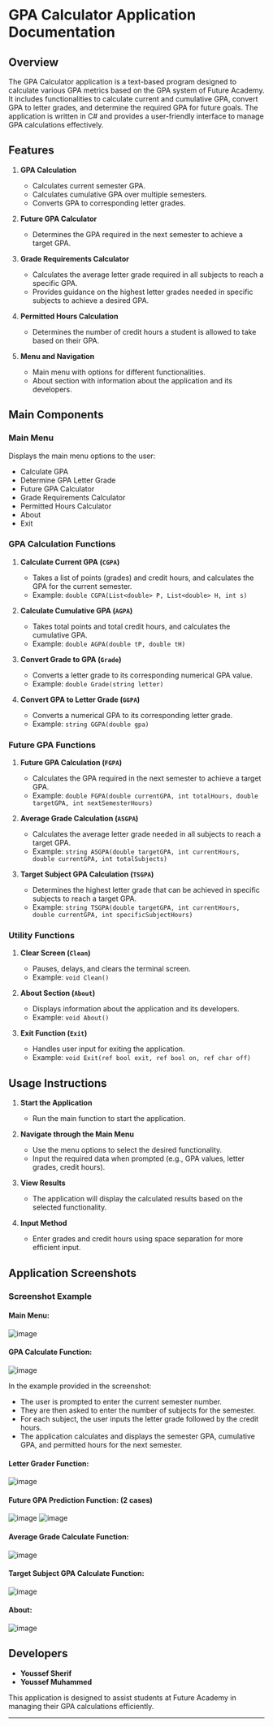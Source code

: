 # GPA Calculator Application Documentation

## Overview

The GPA Calculator application is a text-based program designed to calculate various GPA metrics based on the GPA system of Future Academy. It includes functionalities to calculate current and cumulative GPA, convert GPA to letter grades, and determine the required GPA for future goals. The application is written in C# and provides a user-friendly interface to manage GPA calculations effectively.

## Features

1. **GPA Calculation**
   - Calculates current semester GPA.
   - Calculates cumulative GPA over multiple semesters.
   - Converts GPA to corresponding letter grades.

2. **Future GPA Calculator**
   - Determines the GPA required in the next semester to achieve a target GPA.

3. **Grade Requirements Calculator**
   - Calculates the average letter grade required in all subjects to reach a specific GPA.
   - Provides guidance on the highest letter grades needed in specific subjects to achieve a desired GPA.

4. **Permitted Hours Calculation**
   - Determines the number of credit hours a student is allowed to take based on their GPA.

5. **Menu and Navigation**
   - Main menu with options for different functionalities.
   - About section with information about the application and its developers.

## Main Components

### Main Menu

Displays the main menu options to the user:
- Calculate GPA
- Determine GPA Letter Grade
- Future GPA Calculator
- Grade Requirements Calculator
- Permitted Hours Calculator
- About
- Exit

### GPA Calculation Functions

1. **Calculate Current GPA (`CGPA`)**
   - Takes a list of points (grades) and credit hours, and calculates the GPA for the current semester.
   - Example: `double CGPA(List<double> P, List<double> H, int s)`

2. **Calculate Cumulative GPA (`AGPA`)**
   - Takes total points and total credit hours, and calculates the cumulative GPA.
   - Example: `double AGPA(double tP, double tH)`

3. **Convert Grade to GPA (`Grade`)**
   - Converts a letter grade to its corresponding numerical GPA value.
   - Example: `double Grade(string letter)`

4. **Convert GPA to Letter Grade (`GGPA`)**
   - Converts a numerical GPA to its corresponding letter grade.
   - Example: `string GGPA(double gpa)`

### Future GPA Functions

1. **Future GPA Calculation (`FGPA`)**
   - Calculates the GPA required in the next semester to achieve a target GPA.
   - Example: `double FGPA(double currentGPA, int totalHours, double targetGPA, int nextSemesterHours)`

2. **Average Grade Calculation (`ASGPA`)**
   - Calculates the average letter grade needed in all subjects to reach a target GPA.
   - Example: `string ASGPA(double targetGPA, int currentHours, double currentGPA, int totalSubjects)`

3. **Target Subject GPA Calculation (`TSGPA`)**
   - Determines the highest letter grade that can be achieved in specific subjects to reach a target GPA.
   - Example: `string TSGPA(double targetGPA, int currentHours, double currentGPA, int specificSubjectHours)`

### Utility Functions

1. **Clear Screen (`Clean`)**
   - Pauses, delays, and clears the terminal screen.
   - Example: `void Clean()`

2. **About Section (`About`)**
   - Displays information about the application and its developers.
   - Example: `void About()`

3. **Exit Function (`Exit`)**
   - Handles user input for exiting the application.
   - Example: `void Exit(ref bool exit, ref bool on, ref char off)`

## Usage Instructions

1. **Start the Application**
   - Run the main function to start the application.

2. **Navigate through the Main Menu**
   - Use the menu options to select the desired functionality.
   - Input the required data when prompted (e.g., GPA values, letter grades, credit hours).

3. **View Results**
   - The application will display the calculated results based on the selected functionality.

4. **Input Method**
   - Enter grades and credit hours using space separation for more efficient input.

## Application Screenshots

### Screenshot Example
#### Main Menu:
![image](https://github.com/JoeSherif97/GPACalculator_FA/assets/138067777/40df4f31-4448-47c3-a3d3-73ce9fc77c1d)

#### GPA Calculate Function:
![image](https://github.com/JoeSherif97/GPACalculator_FA/assets/138067777/a1e757f5-a879-43f6-8831-22f59166ab53)

In the example provided in the screenshot:
- The user is prompted to enter the current semester number.
- They are then asked to enter the number of subjects for the semester.
- For each subject, the user inputs the letter grade followed by the credit hours.
- The application calculates and displays the semester GPA, cumulative GPA, and permitted hours for the next semester.

#### Letter Grader Function:
![image](https://github.com/JoeSherif97/GPACalculator_FA/assets/138067777/6890a04b-4d33-44ad-bb2a-10a49b0ff712)

#### Future GPA Prediction Function: (2 cases)
![image](https://github.com/JoeSherif97/GPACalculator_FA/assets/138067777/149a24e9-1792-43ce-9c61-2e75525c1589)
![image](https://github.com/JoeSherif97/GPACalculator_FA/assets/138067777/1b0e6e08-6f05-4751-a315-bf6ebc08e605)

#### Average Grade Calculate Function:
![image](https://github.com/JoeSherif97/GPACalculator_FA/assets/138067777/a470d817-43e1-438d-aa9e-4599221285f2)

#### Target Subject GPA Calculate Function:
![image](https://github.com/JoeSherif97/GPACalculator_FA/assets/138067777/e5382ba0-5e21-42e5-9119-f5eda039d005)

#### About:
![image](https://github.com/JoeSherif97/GPACalculator_FA/assets/138067777/6c8494ff-2542-4244-8966-64126d8e30c4)

## Developers

- **Youssef Sherif**
- **Youssef Muhammed**

This application is designed to assist students at Future Academy in managing their GPA calculations efficiently.

---
